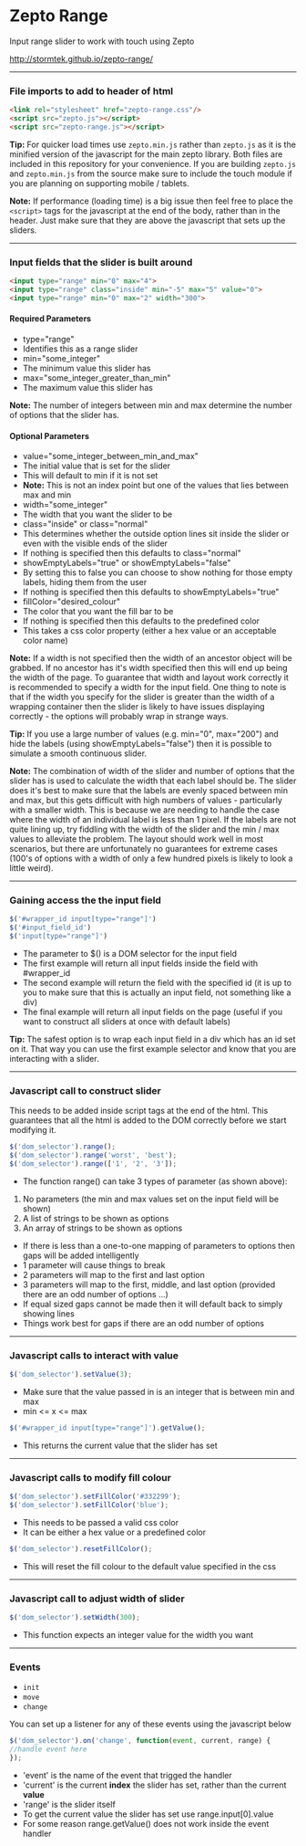 # Zepto Range

Input range slider to work with touch using Zepto

http://stormtek.github.io/zepto-range/

----------------------------------------------------------
### File imports to add to header of html

``` html
<link rel="stylesheet" href="zepto-range.css"/>
<script src="zepto.js"></script>
<script src="zepto-range.js"></script>
```

**Tip:** For quicker load times use ```zepto.min.js``` rather than ```zepto.js``` as it is the minified version of the javascript for the main zepto library. Both files are included in this repository for your convenience. If you are building ```zepto.js``` and ```zepto.min.js``` from the source make sure to include the touch module if you are planning on supporting mobile / tablets.

**Note:** If performance (loading time) is a big issue then feel free to place the ```<script>``` tags for the javascript at the end of the body, rather than in the header. Just make sure that they are above the javascript that sets up the sliders.

----------------------------------------------------------
### Input fields that the slider is built around

``` html
<input type="range" min="0" max="4">
<input type="range" class="inside" min="-5" max="5" value="0">
<input type="range" min="0" max="2" width="300">
```

#### Required Parameters

- type="range"
 - Identifies this as a range slider
- min="some_integer"
 - The minimum value this slider has
- max="some_integer_greater_than_min"
 - The maximum value this slider has

**Note:** The number of integers between min and max determine the number of options that the slider has.

#### Optional Parameters

- value="some_integer_between_min_and_max"
 - The initial value that is set for the slider
 - This will default to min if it is not set
 - **Note:** This is not an index point but one of the values that lies between max and min
- width="some_integer"
 - The width that you want the slider to be
- class="inside" or class="normal"
 - This determines whether the outside option lines sit inside the slider or even with the visible ends of the slider
 - If nothing is specified then this defaults to class="normal"
- showEmptyLabels="true" or showEmptyLabels="false"
 - By setting this to false you can choose to show nothing for those empty labels, hiding them from the user
 - If nothing is specified then this defaults to showEmptyLabels="true"
- fillColor="desired_colour"
 - The color that you want the fill bar to be
 - If nothing is specified then this defaults to the predefined color
 - This takes a css color property (either a hex value or an acceptable color name)

**Note:** If a width is not specified then the width of an ancestor object will be grabbed. If no ancestor has it's width specified then this will end up being the width of the page. To guarantee that width and layout work correctly it is recommended to specify a width for the input field. One thing to note is that if the width you specify for the slider is greater than the width of a wrapping container then the slider is likely to have issues displaying correctly - the options will probably wrap in strange ways.

**Tip:** If you use a large number of values (e.g. min="0", max="200") and hide the labels (using showEmptyLabels="false") then it is possible to simulate a smooth continuous slider.

**Note:** The combination of width of the slider and number of options that the slider has is used to calculate the width that each label should be. The slider does it's best to make sure that the labels are evenly spaced between min and max, but this gets difficult with high numbers of values - particularly with a smaller width. This is because we are needing to handle the case where the width of an individual label is less than 1 pixel. If the labels are not quite lining up, try fiddling with the width of the slider and the min / max values to alleviate the problem. The layout should work well in most scenarios, but there are unfortunately no guarantees for extreme cases (100's of options with a width of only a few hundred pixels is likely to look a little weird).

----------------------------------------------------------
### Gaining access the the input field

``` javascript
$('#wrapper_id input[type="range"]')
$('#input_field_id')
$('input[type="range"]')
```

- The parameter to $() is a DOM selector for the input field
- The first example will return all input fields inside the field with #wrapper_id
- The second example will return the field with the specified id (it is up to you to make sure that this is actually an input field, not something like a div)
- The final example will return all input fields on the page (useful if you want to construct all sliders at once with default labels)

**Tip:** The safest option is to wrap each input field in a div which has an id set on it. That way you can use the first example selector and know that you are interacting with a slider.

----------------------------------------------------------
### Javascript call to construct slider

This needs to be added inside script tags at the end of the html. This guarantees that all the html is added to the DOM correctly before we start modifying it.

``` javascript
$('dom_selector').range();
$('dom_selector').range('worst', 'best');
$('dom_selector').range(['1', '2', '3']);
```

- The function range() can take 3 types of parameter (as shown above):
 1. No parameters (the min and max values set on the input field will be shown)
 2. A list of strings to be shown as options
 3. An array of strings to be shown as options

- If there is less than a one-to-one mapping of parameters to options then gaps will be added intelligently
 - 1 parameter will cause things to break
 - 2 parameters will map to the first and last option
 - 3 parameters will map to the first, middle, and last option (provided there are an odd number of options ...)
 - If equal sized gaps cannot be made then it will default back to simply showing lines
 - Things work best for gaps if there are an odd number of options

----------------------------------------------------------
### Javascript calls to interact with value

``` javascript
$('dom_selector').setValue(3);
```

- Make sure that the value passed in is an integer that is between min and max
 - min <= x <= max

``` javascript
$('#wrapper_id input[type="range"]').getValue();
```

- This returns the current value that the slider has set

----------------------------------------------------------
### Javascript calls to modify fill colour

``` javascript
$('dom_selector').setFillColor('#332299');
$('dom_selector').setFillColor('blue');
```

- This needs to be passed a valid css color
 - It can be either a hex value or a predefined color

``` javascript
$('dom_selector').resetFillColor();
```

- This will reset the fill colour to the default value specified in the css

----------------------------------------------------------
### Javascript call to adjust width of slider

``` javascript
$('dom_selector').setWidth(300);
```

- This function expects an integer value for the width you want

----------------------------------------------------------
### Events

- `init`
- `move`
- `change`

You can set up a listener for any of these events using the javascript below

``` javascript
$('dom_selector').on('change', function(event, current, range) {
//handle event here
});
```

- 'event' is the name of the event that trigged the handler
- 'current' is the current **index** the slider has set, rather than the current **value**
- 'range' is the slider itself
- To get the current value the slider has set use range.input[0].value
 - For some reason range.getValue() does not work inside the event handler
